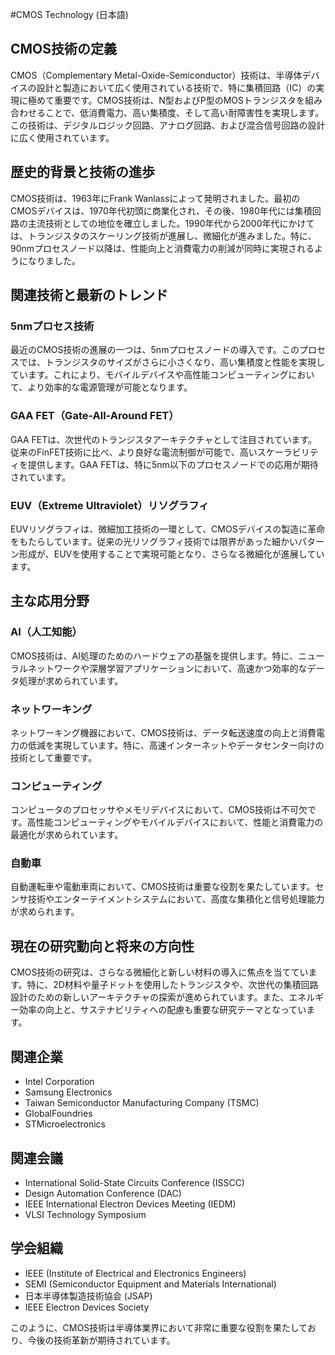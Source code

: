 #CMOS Technology (日本語)

## CMOS技術の定義
CMOS（Complementary Metal-Oxide-Semiconductor）技術は、半導体デバイスの設計と製造において広く使用されている技術で、特に集積回路（IC）の実現に極めて重要です。CMOS技術は、N型およびP型のMOSトランジスタを組み合わせることで、低消費電力、高い集積度、そして高い耐障害性を実現します。この技術は、デジタルロジック回路、アナログ回路、および混合信号回路の設計に広く使用されています。

## 歴史的背景と技術の進歩
CMOS技術は、1963年にFrank Wanlassによって発明されました。最初のCMOSデバイスは、1970年代初頭に商業化され、その後、1980年代には集積回路の主流技術としての地位を確立しました。1990年代から2000年代にかけては、トランジスタのスケーリング技術が進展し、微細化が進みました。特に、90nmプロセスノード以降は、性能向上と消費電力の削減が同時に実現されるようになりました。

## 関連技術と最新のトレンド
### 5nmプロセス技術
最近のCMOS技術の進展の一つは、5nmプロセスノードの導入です。このプロセスでは、トランジスタのサイズがさらに小さくなり、高い集積度と性能を実現しています。これにより、モバイルデバイスや高性能コンピューティングにおいて、より効率的な電源管理が可能となります。

### GAA FET（Gate-All-Around FET）
GAA FETは、次世代のトランジスタアーキテクチャとして注目されています。従来のFinFET技術に比べ、より良好な電流制御が可能で、高いスケーラビリティを提供します。GAA FETは、特に5nm以下のプロセスノードでの応用が期待されています。

### EUV（Extreme Ultraviolet）リソグラフィ
EUVリソグラフィは、微細加工技術の一環として、CMOSデバイスの製造に革命をもたらしています。従来の光リソグラフィ技術では限界があった細かいパターン形成が、EUVを使用することで実現可能となり、さらなる微細化が進展しています。

## 主な応用分野
### AI（人工知能）
CMOS技術は、AI処理のためのハードウェアの基盤を提供します。特に、ニューラルネットワークや深層学習アプリケーションにおいて、高速かつ効率的なデータ処理が求められています。

### ネットワーキング
ネットワーキング機器において、CMOS技術は、データ転送速度の向上と消費電力の低減を実現しています。特に、高速インターネットやデータセンター向けの技術として重要です。

### コンピューティング
コンピュータのプロセッサやメモリデバイスにおいて、CMOS技術は不可欠です。高性能コンピューティングやモバイルデバイスにおいて、性能と消費電力の最適化が求められています。

### 自動車
自動運転車や電動車両において、CMOS技術は重要な役割を果たしています。センサ技術やエンターテイメントシステムにおいて、高度な集積化と信号処理能力が求められます。

## 現在の研究動向と将来の方向性
CMOS技術の研究は、さらなる微細化と新しい材料の導入に焦点を当てています。特に、2D材料や量子ドットを使用したトランジスタや、次世代の集積回路設計のための新しいアーキテクチャの探索が進められています。また、エネルギー効率の向上と、サステナビリティへの配慮も重要な研究テーマとなっています。

## 関連企業
- Intel Corporation
- Samsung Electronics
- Taiwan Semiconductor Manufacturing Company (TSMC)
- GlobalFoundries
- STMicroelectronics

## 関連会議
- International Solid-State Circuits Conference (ISSCC)
- Design Automation Conference (DAC)
- IEEE International Electron Devices Meeting (IEDM)
- VLSI Technology Symposium

## 学会組織
- IEEE (Institute of Electrical and Electronics Engineers)
- SEMI (Semiconductor Equipment and Materials International)
- 日本半導体製造技術協会 (JSAP)
- IEEE Electron Devices Society

このように、CMOS技術は半導体業界において非常に重要な役割を果たしており、今後の技術革新が期待されています。